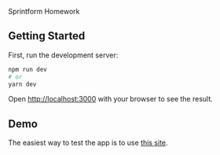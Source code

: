 Sprintform Homework

## Getting Started

First, run the development server:

```bash
npm run dev
# or
yarn dev
```

Open [http://localhost:3000](http://localhost:3000) with your browser to see the result.

## Demo

The easiest way to test the app is to use [this site](https://hw.nfteam.eu/).
